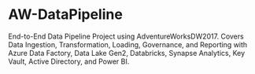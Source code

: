 # AW-DataPipeline
End-to-End Data Pipeline Project using AdventureWorksDW2017. Covers Data Ingestion, Transformation, Loading, Governance, and Reporting with Azure Data Factory, Data Lake Gen2, Databricks, Synapse Analytics, Key Vault, Active Directory, and Power BI.

